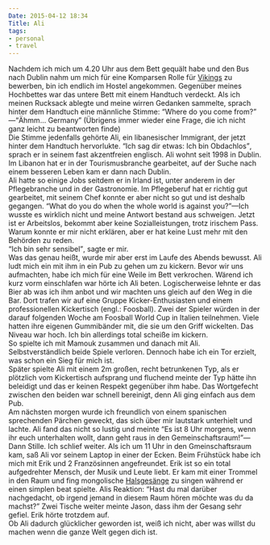 ```yaml
---
Date: 2015-04-12 18:34
Title: Ali
tags: 
- personal 
- travel
---
```


Nachdem ich mich um 4.20 Uhr aus dem Bett gequält habe und den Bus nach Dublin nahm um mich für eine Komparsen Rolle für [Vikings](www.history.com/shows/vikings) zu bewerben, bin ich endlich im Hostel angekommen. Gegenüber meines Hochbettes war das untere Bett mit einem Handtuch verdeckt. Als ich meinen Rucksack ablegte und meine wirren Gedanken sammelte, sprach hinter dem Handtuch eine männliche Stimme: <q>Where do you come from?</q><!--more--> —<q>Ähmm... Germany</q> (Übrigens immer wieder eine Frage, die ich nicht ganz leicht zu beantworten finde)  
Die Stimme jedenfalls gehörte Ali, ein libanesischer Immigrant, der jetzt hinter dem Handtuch hervorlukte. <q>Ich sag dir etwas: Ich bin Obdachlos</q>, sprach er in seinem fast akzentfreien englisch. Ali wohnt seit 1998 in Dublin. Im Libanon hat er in der Tourismusbranche gearbeitet, auf der Suche nach einem besseren Leben kam er dann nach Dublin.  
Ali hatte so einige Jobs seitdem er in Irland ist, unter anderem in der Pflegebranche und in der Gastronomie. Im Pflegeberuf hat er richtig gut gearbeitet, mit seinem Chef konnte er aber nicht so gut und ist deshalb gegangen. <q>What do you do when the whole world is against you?</q>—Ich wusste es wirklich nicht und meine Antwort bestand aus schweigen.
Jetzt ist er Arbeitslos, bekommt aber keine Sozialleistungen, trotz irischem Pass. Warum konnte er mir nicht erklären, aber er hat keine Lust mehr mit den Behörden zu reden.  
<q>Ich bin sehr sensibel</q>, sagte er mir.  
Was das genau heißt, wurde mir aber erst im Laufe des Abends bewusst. Ali ludt mich ein mit ihm in ein Pub zu gehen um zu kickern. Bevor wir uns aufmachten, habe ich mich für eine Weile im Bett verkrochen. Wärend ich kurz vorm einschlafen war hörte ich Ali beten. Logischerweise lehnte er das Bier ab was ich ihm anbot und wir machten uns gleich auf den Weg in die Bar. Dort trafen wir auf eine Gruppe Kicker-Enthusiasten und einem professionellen Kickertisch (engl.: Foosball). Zwei der Spieler würden in der darauf folgenden Woche am Foosball World Cup in Italien teilnehmen. Viele hatten ihre eigenen Gummibänder mit, die sie um den Griff wickelten. Das Niveau war hoch. Ich bin allerdings total scheiße im kickern.  
So spielte ich mit Mamouk zusammen und danach mit Ali. Selbstverständlich beide Spiele verloren. Dennoch habe ich ein Tor erzielt, was schon ein Sieg für mich ist.  
Später spielte Ali mit einem 2m großen, recht betrunkenen Typ, als er plötzlich vom Kickertisch aufsprang und fluchend meinte der  Typ hätte ihn beleidigt und das er keinen Respekt gegenüber ihm habe. Das Wortgefecht zwischen den beiden war schnell bereinigt, denn Ali ging einfach aus dem Pub.  
Am nächsten morgen wurde ich freundlich von einem spanischen sprechenden Pärchen geweckt, das sich über mir lautstark unterhielt und lachte. Ali fand das nicht so lustig und meinte <q>Es ist 8 Uhr morgens, wenn ihr euch unterhalten wollt, dann geht raus in den Gemeinschaftsraum!</q>—Dann Stille. Ich schlief weiter. Als ich um 11 Uhr in den Gmeinschaftsraum kam, saß Ali vor seinem Laptop in einer der Ecken. Beim Frühstück habe ich mich mit Erik und 2 Französinnen angefreundet. Erik ist so ein total aufgedrehter Mensch, der Musik und Leute liebt. Er kam mit einer Trommel in den Raum und fing mongolische [Halsgesänge](https://www.youtube.com/watch?v=i0djHJBAP3U) zu singen während er einen simplen beat spielte. Alis Reaktion: <q>Hast du mal darüber nachgedacht, ob irgend jemand in diesem Raum hören möchte was du da machst?</q> Zwei Tische weiter meinte Jason, dass ihm der Gesang sehr gefiel. Erik hörte trotzdem auf.  
Ob Ali dadurch glücklicher geworden ist, weiß ich nicht, aber was willst du machen wenn die ganze Welt gegen dich ist.
